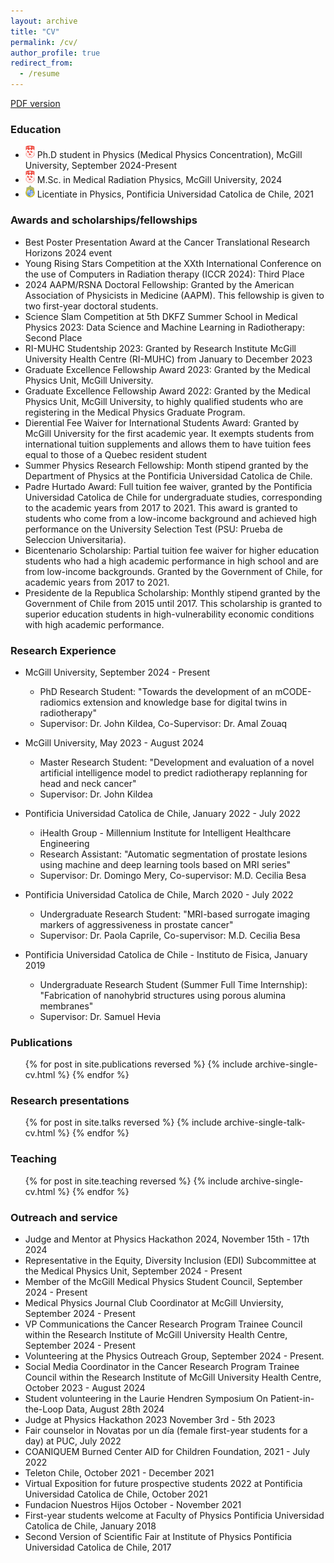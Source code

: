 ```yaml
---
layout: archive
title: "CV"
permalink: /cv/
author_profile: true
redirect_from:
  - /resume
---
```


[PDF version](http://odetteriosi.github.io/files/CV_Odette_Rios_Ibacache_Updated.pdf)

  
### Education

* <img src='/images/mcgill.png' width="15" height="20"> Ph.D student in Physics (Medical Physics Concentration), McGill University, September 2024-Present 
* <img src='/images/mcgill.png' width="15" height="20"> M.Sc. in Medical Radiation Physics, McGill University, 2024
* <img src='/images/puc.png' width="15" height="20"> Licentiate in Physics, Pontificia Universidad Catolica de Chile, 2021

### Awards and scholarships/fellowships

* Best Poster Presentation Award at the Cancer Translational Research Horizons 2024 event
* Young Rising Stars Competition at the XXth International Conference on the use of Computers in Radiation therapy (ICCR 2024): Third Place
* 2024 AAPM/RSNA Doctoral Fellowship: Granted by the American Association of Physicists in Medicine (AAPM). This fellowship is given to two first-year doctoral students.
* Science Slam Competition at 5th DKFZ Summer School in Medical Physics 2023: Data Science and Machine Learning in Radiotherapy: Second Place
* RI-MUHC Studentship 2023: Granted by Research Institute McGill University Health Centre (RI-MUHC) from January to December 2023
* Graduate Excellence Fellowship Award 2023: Granted by the Medical Physics Unit, McGill University.
* Graduate Excellence Fellowship Award 2022: Granted by the Medical Physics Unit, McGill University, to highly qualified students who are registering in the Medical Physics Graduate Program.
* Dierential Fee Waiver for International Students Award: Granted by McGill University for the first academic year. It exempts students from international tuition supplements and allows them to have tuition fees equal to those of a Quebec resident student
* Summer Physics Research Fellowship: Month stipend granted by the Department of Physics at the Pontificia Universidad Catolica de Chile.
* Padre Hurtado Award: Full tuition fee waiver, granted by the Pontificia Universidad Catolica de Chile for undergraduate studies, corresponding to the academic years from 2017 to 2021. This award is granted to students who come from a low-income background and achieved high performance on the University Selection Test (PSU: Prueba de Seleccion Universitaria).
* Bicentenario Scholarship: Partial tuition fee waiver for higher education students who had a high academic performance in high school and are from low-income backgrounds. Granted by the Government of Chile, for academic years from 2017 to 2021.
* Presidente de la Republica Scholarship: Monthly stipend granted by the Government of Chile from 2015 until 2017. This scholarship is granted to superior education students in high-vulnerability economic conditions with high academic performance.
  
### Research Experience
* McGill University, September 2024 - Present
    * PhD Research Student: "Towards the development of an mCODE-radiomics extension and knowledge base for digital twins in radiotherapy"
    * Supervisor: Dr. John Kildea, Co-Supervisor: Dr. Amal Zouaq

* McGill University, May 2023 - August 2024
    * Master Research Student: "Development and evaluation of a novel artificial intelligence model to predict radiotherapy replanning for head and neck cancer"
    * Supervisor: Dr. John Kildea

* Pontificia Universidad Catolica de Chile, January 2022 - July 2022
    * iHealth Group - Millennium Institute for Intelligent Healthcare Engineering
    * Research Assistant: "Automatic segmentation of prostate lesions using machine and deep learning tools based on MRI series"
    * Supervisor: Dr. Domingo Mery, Co-supervisor: M.D. Cecilia Besa
      
* Pontificia Universidad Catolica de Chile, March 2020 - July 2022
    * Undergraduate Research Student: "MRI-based surrogate imaging markers of aggressiveness in prostate cancer"
    * Supervisor: Dr. Paola Caprile, Co-supervisor: M.D. Cecilia Besa

* Pontificia Universidad Catolica de Chile - Instituto de Fisica, January 2019
    * Undergraduate Research Student (Summer Full Time Internship): "Fabrication of nanohybrid structures using porous alumina membranes"
    * Supervisor: Dr. Samuel Hevia

### Publications
  <ul>{% for post in site.publications reversed %}
    {% include archive-single-cv.html %}
  {% endfor %}</ul>
  
### Research presentations
  <ul>{% for post in site.talks reversed %}
    {% include archive-single-talk-cv.html  %}
  {% endfor %}</ul>
  
### Teaching
<ul>{% for post in site.teaching reversed %}
    {% include archive-single-cv.html %}
  {% endfor %}</ul>
  
### Outreach and service
* Judge and Mentor at Physics Hackathon 2024, November 15th - 17th 2024
* Representative in the Equity, Diversity Inclusion (EDI) Subcommittee at the Medical Physics Unit, September 2024 - Present
* Member of the McGill Medical Physics Student Council, September 2024 - Present
* Medical Physics Journal Club Coordinator at McGill Unviersity, September 2024 - Present
* VP Communications the Cancer Research Program Trainee Council within the Research Institute of McGill University Health Centre, September 2024 - Present
* Volunteering at the Physics Outreach Group, September 2024 - Present.
* Social Media Coordinator in the Cancer Research Program Trainee Council within the Research Institute of McGill University Health Centre, October 2023 - August 2024
* Student volunteering in the Laurie Hendren Symposium On Patient-in-the-Loop Data, August 28th 2024
* Judge at Physics Hackathon 2023 November 3rd - 5th 2023
* Fair counselor in Novatas por un día (female first-year students for a day) at PUC, July 2022
* COANIQUEM Burned Center AID for Children Foundation, 2021 - July 2022
* Teleton Chile, October 2021 - December 2021
* Virtual Exposition for future prospective students 2022 at Pontificia Universidad Catolica de Chile, October 2021
* Fundacion Nuestros Hijos October - November 2021
* First-year students welcome at Faculty of Physics Pontificia Universidad Catolica de Chile, January 2018
* Second Version of Scientific Fair at Institute of Physics Pontificia Universidad Catolica de Chile, 2017
